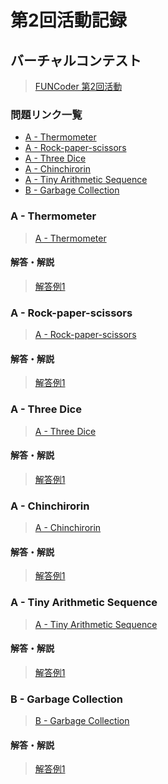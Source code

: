 # 第2回活動記録

## バーチャルコンテスト

> [FUNCoder 第2回活動](https://kenkoooo.com/atcoder/#/contest/show/bc6e0c08-e512-4c84-b6f9-c41a37a3a7a8)

### 問題リンク一覧

- [A - Thermometer](https://atcoder.jp/contests/abc397/tasks/abc397_a)
- [A - Rock-paper-scissors](https://atcoder.jp/contests/abc204/tasks/abc204_a)
- [A - Three Dice](https://atcoder.jp/contests/abc202/tasks/abc202_a)
- [A - Chinchirorin](https://atcoder.jp/contests/abc203/tasks/abc203_a)
- [A - Tiny Arithmetic Sequence](https://atcoder.jp/contests/abc201/tasks/abc201_a)
- [B - Garbage Collection](https://atcoder.jp/contests/abc378/tasks/abc378_b)

### A - Thermometer

> [A - Thermometer](https://atcoder.jp/contests/abc397/tasks/abc397_a)

#### 解答・解説

> [解答例1](https://github.com/FUNCoderAdmin/AtCoder/blob/main/abc/abc397/a/solution_1.py)

### A - Rock-paper-scissors

> [A - Rock-paper-scissors](https://atcoder.jp/contests/abc204/tasks/abc204_a)

#### 解答・解説　<!-- markdownlint-disable-line MD024 -->

> [解答例1](https://github.com/FUNCoderAdmin/AtCoder/blob/main/abc/abc204/a/solution_1.py)

### A - Three Dice

> [A - Three Dice](https://atcoder.jp/contests/abc202/tasks/abc202_a)

#### 解答・解説　<!-- markdownlint-disable-line MD024 -->

> [解答例1](https://github.com/FUNCoderAdmin/AtCoder/blob/main/abc/abc202/a/solution_1.py)

### A - Chinchirorin

> [A - Chinchirorin](https://atcoder.jp/contests/abc203/tasks/abc203_a)

#### 解答・解説　<!-- markdownlint-disable-line MD024 -->

> [解答例1](https://github.com/FUNCoderAdmin/AtCoder/blob/main/abc/abc203/a/solution_1.py)

### A - Tiny Arithmetic Sequence

> [A - Tiny Arithmetic Sequence](https://atcoder.jp/contests/abc201/tasks/abc201_a)

#### 解答・解説　<!-- markdownlint-disable-line MD024 -->

> [解答例1](https://github.com/FUNCoderAdmin/AtCoder/blob/main/abc/abc201/a/solution_1.py)

### B - Garbage Collection

> [B - Garbage Collection](https://atcoder.jp/contests/abc378/tasks/abc378_b)

#### 解答・解説　<!-- markdownlint-disable-line MD024 -->

> [解答例1](https://github.com/FUNCoderAdmin/AtCoder/blob/main/abc/abc378/b/solution_1.py)

